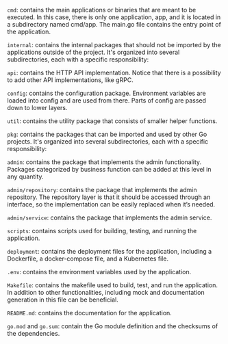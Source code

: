 `cmd`: contains the main applications or binaries that are meant to be executed. In this case, there is only one application, app, and it is located in a subdirectory named cmd/app. The main.go file contains the entry point of the application.

`internal`: contains the internal packages that should not be imported by the applications outside of the project. It's organized into several subdirectories, each with a specific responsibility:

`api`: contains the HTTP API implementation. Notice that there is a possibility to add other API implementations, like gRPC.

`config`: contains the configuration package. Environment variables are loaded into config and are used from there. Parts of config are passed down to lower layers.

`util`: contains the utility package that consists of smaller helper functions.

`pkg`: contains the packages that can be imported and used by other Go projects. It's organized into several subdirectories, each with a specific responsibility:

`admin`: contains the package that implements the admin functionality. Packages categorized by business function can be added at this level in any quantity.

`admin/repository`: contains the package that implements the admin repository. The repository layer is that it should be accessed through an interface, so the implementation can be easily replaced when it’s needed.

`admin/service`: contains the package that implements the admin service.

`scripts`: contains scripts used for building, testing, and running the application.

`deployment`: contains the deployment files for the application, including a Dockerfile, a docker-compose file, and a Kubernetes file.

`.env`: contains the environment variables used by the application.

`Makefile`: contains the makefile used to build, test, and run the application. In addition to other functionalities, including mock and documentation generation in this file can be beneficial.

`README.md`: contains the documentation for the application.

`go.mod` and `go.sum`: contain the Go module definition and the checksums of the dependencies.
